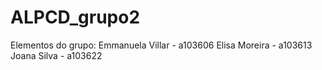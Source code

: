 # ALPCD_grupo2
Elementos do grupo:
Emmanuela Villar - a103606
Elisa Moreira - a103613
Joana Silva - a103622
